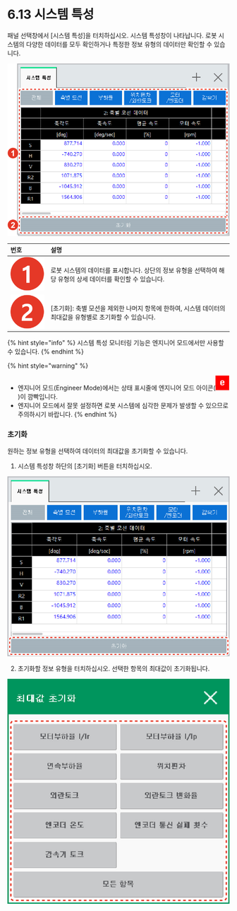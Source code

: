 # 6.13 시스템 특성

패널 선택창에서 \[시스템 특성\]을 터치하십시오. 시스템 특성창이 나타납니다. 로봇 시스템의 다양한 데이터를 모두 확인하거나 특정한 정보 유형의 데이터만 확인할 수 있습니다.

![&#xADF8;&#xB9BC; 45 &#xC2DC;&#xC2A4;&#xD15C; &#xD2B9;&#xC131;](../.gitbook/assets/image%20%28170%29.png)

| 번호 | 설명 |
| :--- | :--- |
| ![](../.gitbook/assets/c1.png)  | 로봇 시스템의 데이터를 표시합니다. 상단의 정보 유형을 선택하여 해당 유형의 상세 데이터를 확인할 수 있습니다. |
| ![](../.gitbook/assets/c2.png)  | \[초기화\]: 축별 모션을 제외한 나머지 항목에 한하여, 시스템 데이터의 최대값을 유형별로 초기화할 수 있습니다. |

{% hint style="info" %}
시스템 특성 모니터링 기능은 엔지니어 모드에서만 사용할 수 있습니다.
{% endhint %}

{% hint style="warning" %}
* 엔지니어 모드\(Engineer Mode\)에서는 상태 표시줄에 엔지니어 모드 아이콘\(![](../.gitbook/assets/eng-mode%20%281%29.png)\)이 깜빡입니다.
* 엔지니어 모드에서 잘못 설정하면 로봇 시스템에 심각한 문제가 발생할 수 있으므로 주의하시기 바랍니다.
{% endhint %}

### 

### 초기화

원하는 정보 유형을 선택하여 데이터의 최대값을 초기화할 수 있습니다.

1.	시스템 특성창 하단의 \[초기화\] 버튼을 터치하십시오.

![](../.gitbook/assets/image%20%28172%29.png)

2.	초기화할 정보 유형을 터치하십시오. 선택한 항목의 최대값이 초기화됩니다.

![](../.gitbook/assets/image%20%28167%29.png)

